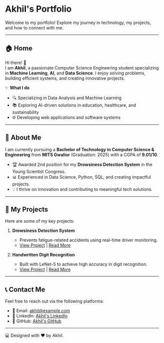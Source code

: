 # Akhil's Portfolio

Welcome to my portfolio! Explore my journey in technology, my projects, and how to connect with me.

---

## 🏠 Home
Hi there! 👋  
I am **Akhil**, a passionate Computer Science Engineering student specializing in **Machine Learning**, **AI**, and **Data Science**. I enjoy solving problems, building efficient systems, and creating innovative projects.

✨ **What I do**  
- 🔍 Specializing in Data Analysis and Machine Learning  
- 📚 Exploring AI-driven solutions in education, healthcare, and sustainability  
- 🌐 Developing web applications and software systems  

---

## 📖 About Me
I am currently pursuing a **Bachelor of Technology in Computer Science & Engineering** from **MITS Gwalior** (Graduation: 2025) with a CGPA of **9.01/10**.

- 🏆 Awarded 2nd position for my **Drowsiness Detection System** in the Young Scientist Congress.
- 📊 Experienced in Data Science, Python, SQL, and creating impactful projects.
- 💡 I thrive on innovation and contributing to meaningful tech solutions.

---

## 🚀 My Projects

Here are some of my key projects:

1. **Drowsiness Detection System**  
   - Prevents fatigue-related accidents using real-time driver monitoring.  
   - [View Project](https://github.com/yourusername/drowsiness-detection) | [Read More](https://github.com/yourusername/drowsiness-detection#readme)

2. **Handwritten Digit Recognition**  
   - Built with LeNet-5 to achieve high accuracy in digit recognition.  
   - [View Project](https://github.com/yourusername/digit-recognition) | [Read More](https://github.com/yourusername/digit-recognition#readme)

---

## 📞 Contact Me

Feel free to reach out via the following platforms:

- 📧 Email: [akhil@example.com](mailto:akhil@example.com)
- 💼 LinkedIn: [Akhil's LinkedIn](https://linkedin.com/in/yourlinkedin)
- 🐙 GitHub: [Akhil's GitHub](https://github.com/yourusername)

---

💻 Designed with ❤️ by Akhil.
